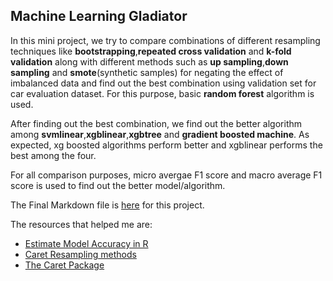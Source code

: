 ## Machine Learning Gladiator

In this mini project, we try to compare combinations of different resampling techniques like **bootstrapping**,**repeated cross validation** and **k-fold validation** along with different methods such as **up sampling**,**down sampling** and **smote**(synthetic samples) for negating the effect of imbalanced data and find out the best combination using validation set for car evaluation dataset. For this purpose, basic **random forest** algorithm is used. 

After finding out the best combination, we find out the better algorithm among **svmlinear**,**xgblinear**,**xgbtree** and **gradient boosted machine**. As expected, xg boosted algorithms perform better and xgblinear performs the best among the four.

For all comparison purposes, micro avergae F1 score and macro average F1 score is used to find out the better model/algorithm.

The Final Markdown file is [here](https://github.com/abishekarun/Machine-Learing-Gladiator/blob/master/car_evaluation.md) for this project.

The resources that helped me are:

+ [Estimate Model Accuracy in R](https://machinelearningmastery.com/how-to-estimate-model-accuracy-in-r-using-the-caret-package/)
+ [Caret Resampling methods](https://stats.stackexchange.com/questions/17602/caret-re-sampling-methods)
+ [The Caret Package](https://topepo.github.io/caret/) 